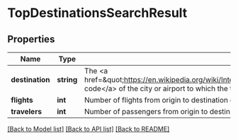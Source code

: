 # TopDestinationsSearchResult

## Properties
Name | Type | Description | Notes
------------ | ------------- | ------------- | -------------
**destination** | **string** | The &lt;a href&#x3D;\&quot;https://en.wikipedia.org/wiki/International_Air_Transport_Association_airport_code\&quot;&gt;IATA code&lt;/a&gt; of the city or airport to which the traveler may go, from the provided origin | 
**flights** | **int** | Number of flights from origin to destination during the search period provided. This field is deprecated. | [optional] 
**travelers** | **int** | Number of passengers from origin to destination during the search period provided | 

[[Back to Model list]](../README.md#documentation-for-models) [[Back to API list]](../README.md#documentation-for-api-endpoints) [[Back to README]](../README.md)


